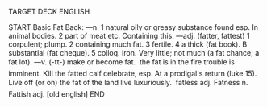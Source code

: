 TARGET DECK
ENGLISH

START
Basic
Fat
Back: —n. 1 natural oily or greasy substance found esp. In animal bodies. 2 part of meat etc. Containing this. —adj. (fatter, fattest) 1 corpulent; plump. 2 containing much fat. 3 fertile. 4 a thick (fat book). B substantial (fat cheque). 5 colloq. Iron. Very little; not much (a fat chance; a fat lot). —v. (-tt-) make or become fat.  the fat is in the fire trouble is imminent. Kill the fatted calf celebrate, esp. At a prodigal's return (luke 15). Live off (or on) the fat of the land live luxuriously.  fatless adj. Fatness n. Fattish adj. [old english]
END
